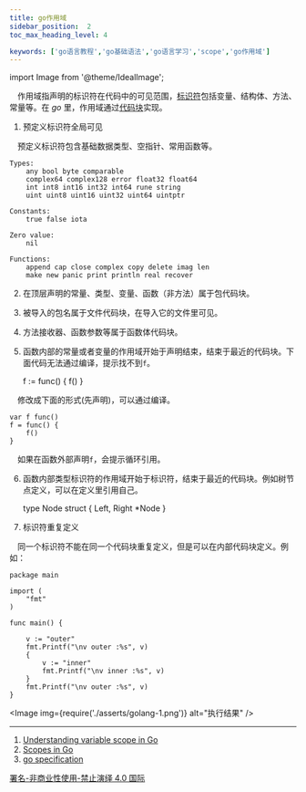 ```yaml
---
title: go作用域
sidebar_position:  2
toc_max_heading_level: 4

keywords: ['go语言教程','go基础语法','go语言学习','scope','go作用域']
---
```


import Image from '@theme/IdealImage';

 作用域指声明的标识符在代码中的可见范围，[标识符](./basic-syntax)包括变量、结构体、方法、常量等。在 _go_ 里，作用域通过[代码块](./go-block)实现。

1.  预定义标识符全局可见

 预定义标识符包含基础数据类型、空指针、常用函数等。

    Types:
    	any bool byte comparable
    	complex64 complex128 error float32 float64
    	int int8 int16 int32 int64 rune string
    	uint uint8 uint16 uint32 uint64 uintptr

    Constants:
    	true false iota

    Zero value:
    	nil

    Functions:
    	append cap close complex copy delete imag len
    	make new panic print println real recover

2.  在顶层声明的常量、类型、变量、函数（非方法）属于包代码块。

3.  被导入的包名属于文件代码块，在导入它的文件里可见。

4.  方法接收器、函数参数等属于函数体代码块。

5.  函数内部的常量或者变量的作用域开始于声明结束，结束于最近的代码块。下面代码无法通过编译，提示找不到`f`。


    f := func() {
        f()
    }

 修改成下面的形式(先声明)，可以通过编译。

    var f func()
    f = func() {
        f()
    }

 如果在函数外部声明`f`，会提示循环引用。

6.  函数内部类型标识符的作用域开始于标识符，结束于最近的代码块。例如树节点定义，可以在定义里引用自己。


    type Node struct {
        Left, Right *Node
    }

7.  标识符重复定义

 同一个标识符不能在同一个代码块重复定义，但是可以在内部代码块定义。例如：

    package main

    import (
    	"fmt"
    )

    func main() {

    	v := "outer"
    	fmt.Printf("\nv outer :%s", v)
    	{
    		v := "inner"
    		fmt.Printf("\nv inner :%s", v)
    	}
    	fmt.Printf("\nv outer :%s", v)
    }

<Image img={require('./asserts/golang-1.png')} alt="执行结果" /> <br />

* * *

1.  [Understanding variable scope in Go](https://stackoverflow.com/questions/52503560/understanding-variable-scope-in-go)
2.  [Scopes in Go](https://medium.com/golangspec/scopes-in-go-a6042bb4298c)
3.  [go specification](https://go.dev/ref/spec#Declarations_and_scope)

[署名-非商业性使用-禁止演绎 4.0 国际](https://creativecommons.org/licenses/by-nc-nd/4.0/deed.zh)
